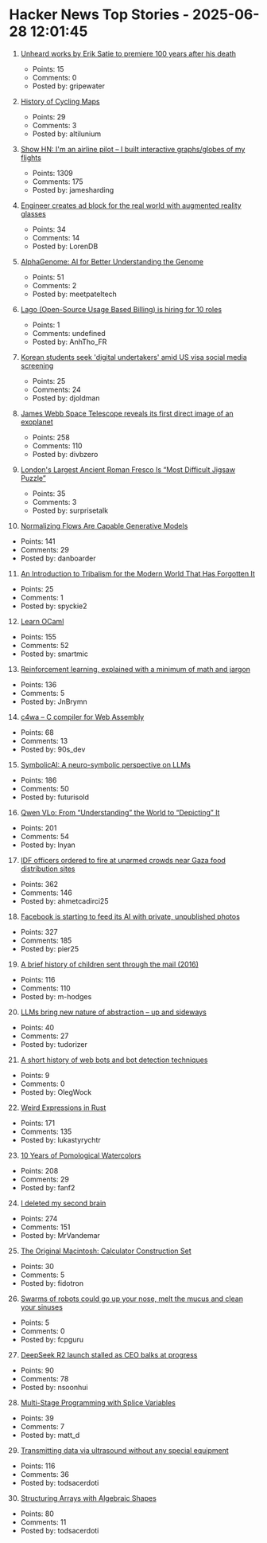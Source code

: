 # Hacker News Top Stories - 2025-06-28 12:01:45

1. [Unheard works by Erik Satie to premiere 100 years after his death](https://www.theguardian.com/music/2025/jun/26/unheard-works-by-erik-satie-to-premiere-100-years-after-his-death)
   - Points: 15
   - Comments: 0
   - Posted by: gripewater

2. [History of Cycling Maps](https://cyclemaps.blogspot.com/)
   - Points: 29
   - Comments: 3
   - Posted by: altilunium

3. [Show HN: I'm an airline pilot – I built interactive graphs/globes of my flights](https://jameshard.ing/pilot)
   - Points: 1309
   - Comments: 175
   - Posted by: jamesharding

4. [Engineer creates ad block for the real world with augmented reality glasses](https://www.tomshardware.com/maker-stem/engineer-creates-ad-block-for-the-real-world-with-augmented-reality-glasses-no-more-products-or-branding-in-your-everyday-life)
   - Points: 34
   - Comments: 14
   - Posted by: LorenDB

5. [AlphaGenome: AI for Better Understanding the Genome](https://deepmind.google/discover/blog/alphagenome-ai-for-better-understanding-the-genome/)
   - Points: 51
   - Comments: 2
   - Posted by: meetpateltech

6. [Lago (Open-Source Usage Based Billing) is hiring for 10 roles](https://www.ycombinator.com/companies/lago/jobs)
   - Points: 1
   - Comments: undefined
   - Posted by: AnhTho_FR

7. [Korean students seek 'digital undertakers' amid US visa social media screening](https://www.koreaherald.com/article/10515737)
   - Points: 25
   - Comments: 24
   - Posted by: djoldman

8. [James Webb Space Telescope reveals its first direct image of an exoplanet](https://www.smithsonianmag.com/smart-news/james-webb-space-telescope-reveals-its-first-direct-image-discovery-of-an-exoplanet-180986886/)
   - Points: 258
   - Comments: 110
   - Posted by: divbzero

9. [London's Largest Ancient Roman Fresco Is “Most Difficult Jigsaw Puzzle”](https://www.thisiscolossal.com/2025/06/mola-liberty-roman-fresco/)
   - Points: 35
   - Comments: 3
   - Posted by: surprisetalk

10. [Normalizing Flows Are Capable Generative Models](https://machinelearning.apple.com/research/normalizing-flows)
   - Points: 141
   - Comments: 29
   - Posted by: danboarder

11. [An Introduction to Tribalism for the Modern World That Has Forgotten It](https://sustainableviews.substack.com/p/an-introduction-to-tribalism-for)
   - Points: 25
   - Comments: 1
   - Posted by: spyckie2

12. [Learn OCaml](https://ocaml-sf.org/learn-ocaml-public/#activity=exercises)
   - Points: 155
   - Comments: 52
   - Posted by: smartmic

13. [Reinforcement learning, explained with a minimum of math and jargon](https://www.understandingai.org/p/reinforcement-learning-explained)
   - Points: 136
   - Comments: 5
   - Posted by: JnBrymn

14. [c4wa – C compiler for Web Assembly](https://github.com/kign/c4wa)
   - Points: 68
   - Comments: 13
   - Posted by: 90s_dev

15. [SymbolicAI: A neuro-symbolic perspective on LLMs](https://github.com/ExtensityAI/symbolicai)
   - Points: 186
   - Comments: 50
   - Posted by: futurisold

16. [Qwen VLo: From “Understanding” the World to “Depicting” It](https://qwenlm.github.io/blog/qwen-vlo/)
   - Points: 201
   - Comments: 54
   - Posted by: lnyan

17. [IDF officers ordered to fire at unarmed crowds near Gaza food distribution sites](https://www.haaretz.com/israel-news/2025-06-27/ty-article-magazine/.premium/idf-soldiers-ordered-to-shoot-deliberately-at-unarmed-gazans-waiting-for-humanitarian-aid/00000197-ad8e-de01-a39f-ffbe33780000)
   - Points: 362
   - Comments: 146
   - Posted by: ahmetcadirci25

18. [Facebook is starting to feed its AI with private, unpublished photos](https://www.theverge.com/meta/694685/meta-ai-camera-roll)
   - Points: 327
   - Comments: 185
   - Posted by: pier25

19. [A brief history of children sent through the mail (2016)](https://www.smithsonianmag.com/smart-news/brief-history-children-sent-through-mail-180959372/)
   - Points: 116
   - Comments: 110
   - Posted by: m-hodges

20. [LLMs bring new nature of abstraction – up and sideways](https://martinfowler.com/articles/2025-nature-abstraction.html)
   - Points: 40
   - Comments: 27
   - Posted by: tudorizer

21. [A short history of web bots and bot detection techniques](https://sinja.io/blog/bot-or-not)
   - Points: 9
   - Comments: 0
   - Posted by: OlegWock

22. [Weird Expressions in Rust](https://www.wakunguma.com/blog/rust-weird-expr)
   - Points: 171
   - Comments: 135
   - Posted by: lukastyrychtr

23. [10 Years of Pomological Watercolors](https://parkerhiggins.net/2025/04/10-years-of-pomological-watercolors/)
   - Points: 208
   - Comments: 29
   - Posted by: fanf2

24. [I deleted my second brain](https://www.joanwestenberg.com/p/i-deleted-my-second-brain)
   - Points: 274
   - Comments: 151
   - Posted by: MrVandemar

25. [The Original Macintosh: Calculator Construction Set](https://www.folklore.org/Calculator_Construction_Set.html)
   - Points: 30
   - Comments: 5
   - Posted by: fidotron

26. [Swarms of robots could go up your nose, melt the mucus and clean your sinuses](https://www.zmescience.com/future/swarms-of-tiny-robots-could-go-up-your-nose-melt-the-mucus-and-clean-your-sinuses/)
   - Points: 5
   - Comments: 0
   - Posted by: fcpguru

27. [DeepSeek R2 launch stalled as CEO balks at progress](https://www.reuters.com/world/china/deepseek-r2-launch-stalled-ceo-balks-progress-information-reports-2025-06-26/)
   - Points: 90
   - Comments: 78
   - Posted by: nsoonhui

28. [Multi-Stage Programming with Splice Variables](https://tsung-ju.org/icfp25/)
   - Points: 39
   - Comments: 7
   - Posted by: matt_d

29. [Transmitting data via ultrasound without any special equipment](https://halcy.de/blog/2025/06/27/transmitting-data-via-ultrasound-without-any-special-equipment/)
   - Points: 116
   - Comments: 36
   - Posted by: todsacerdoti

30. [Structuring Arrays with Algebraic Shapes](https://dl.acm.org/doi/abs/10.1145/3736112.3736141)
   - Points: 80
   - Comments: 11
   - Posted by: todsacerdoti

